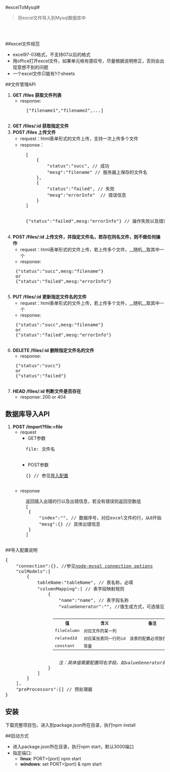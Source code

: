 #excelToMysql#
> 将excel文件导入到Mysql数据库中
<br>
<br>

##excel文件规范
* excel97-03格式，不支持07以后的格式
* 用office打开excel文件，如果单元格有感叹号，尽量根据说明修正，否则会出现意想不到的问题
* 一个excel文件只能有1个sheets

##文件管理API
1. **GET /files 获取文件列表**
	* response:
	<pre>
		["filename1","filename2",...]
	</pre>
2. **GET /files/:id 获取指定文件** 
3. **POST /files 上传文件**
	* request：html表单形式的文件上传，支持一次上传多个文件
	* response：
		<br>
		<pre>
		[
			{
				"status":"succ", // 成功
				"mesg":"filename" // 服务器上保存的文件名
			},
			{
				"status":"failed", // 失败
				"mesg":"errorInfo"	// 错误信息
			}
		]
		</pre>
		<pre>
		{"status":"failed",mesg:"errorInfo"} // 操作失败以及错误信息
		</pre>
4. **POST /files/:id 上传文件，并指定文件名，若存在同名文件，则不做任何操作**
	* request：html表单形式的文件上传，若上传多个文件，__随机__取其中一个
	* response:
	<pre>
	{"status":"succ",mesg:"filename"}
	or
	{"status":"failed",mesg:"errorInfo"}	
	</pre>
5. **PUT /files/:id 更新指定文件名的文件**
	* request：html表单形式的文件上传，若上传多个文件，__随机__取其中一个
	* response:
	<pre>
	{"status":"succ",mesg:"filename"}
	or
	{"status":"failed",mesg:"errorInfo"}	
	</pre>
6. **DELETE /files/:id 删除指定文件名的文件**
	* response:
	<pre>
	{"status":"succ"}
	or
	{"status":"failed"}
	</pre>
7. **HEAD /files/:id 判断文件是否存在**
	* response: 200 or 404

## 数据库导入API
1. **POST /import?file:=file**
   * request
   	   * GET参数
   	   <pre>
   	   file: 文件名
   	   </pre>
   	   * POST参数
   	   <pre>
   	   {} // 参见<a href="#导入配置说明">导入配置</a>
   	   </pre>
   * response
       <pre>
       返回插入出错的行以及出错信息，若没有错误则返回空数组
       [
       	{
       		"index":"", // 数据序号，对应excel文件的行，从0开始
       		"mesg":{} // 具体出错信息
       	}
       ]
       </pre>  

##导入配置说明
<pre>
{
	"connection":{}, //参见<a href="https://github.com/felixge/node-mysql/#connection-options">node-mysql connection options</a>
	"colModels":[
		{
			tableName:"tableName", // 表名称，必填
			"columnMapping":[ // 表字段映射规则
				{
					"name":"name", // 表字段名称
					"valueGenerator":"", //值生成方式，可选值见下表
					<table style="margin-left:150px">
						<tr>
							<th>值</th>
							<th>含义</th>
							<th>备注</th>
						</tr>
						<tr>
							<td>fileColumn</td>
							<td>对应文件的某一列</td>
							<td></td>
						</tr>
						<tr>
							<td>relatedId</td>
							<td>对应某张表同一行的id</td>
							<td>该表的配置必须放在前面</td>
						</tr>
						<tr>
							<td>constant</td>
							<td>常量</td>
							<td></td>
						</tr>
					</table>
					<i>注：具体值需要配置同名字段，如valueGenerator的值为fileColumn，则增加fileColumn字段表示具体值</i>
				}
			]
		}
	],
	"preProcessors":[] // 预处理器
}
</pre>

## 安装
下载完整项目包，进入到package.json所在目录，执行npm install

##启动方式
* 进入package.json所在目录，执行npm start，默认3000端口
* 指定端口:
	* **linux**: PORT=[port] npm start
	* **windows**: set PORT=[port] & npm start 	 


